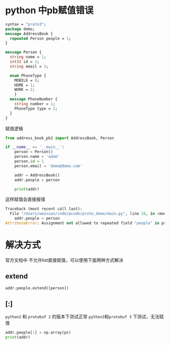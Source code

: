 # python 中pb赋值错误 

```protobuf
syntax = "proto3";
package demo;
message AddressBook {
  repeated Person people = 1;
}

message Person {
  string name = 1;
  int32 id = 2;
  string email = 3;

  enum PhoneType {
    MOBILE = 0;
    HOME = 1;
    WORK = 2;
    }
  message PhoneNumber {
    string number = 1;
    PhoneType type = 2;
  }
}
````

赋值逻辑

```python
from address_book_pb2 import AddressBook, Person

if __name__ == '__main__':
    person = Person()
    person.name = 'adam'
    person.id = 1
    person.email = 'demo@demo.com'

    addr = AddressBook()
    addr.people = person

    print(addr)
```

这样赋值会直接报错

```python
Traceback (most recent call last):
  File "/Users/weixuan/code/pcode/proto_demo/main.py", line 10, in <module>
    addr.people = person
AttributeError: Assignment not allowed to repeated field "people" in protocol message object.
```

# 解决方式
官方文档中 不允许list直接赋值，可以使用下面两种方式解决 

## extend

```python
addr.people.extend([person])
```

## [:]


`python2` 和 `protobuf 2` 的版本下测试正常 `python3`和`protobuf 3` 下测试，无法赋值

```python
addr.people[:] = np.array(ps)
print(addr)
```